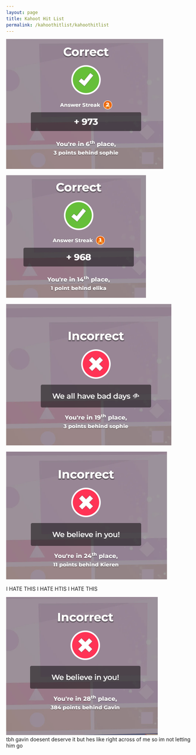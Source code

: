 ```yaml
---
layout: page
title: Kahoot Hit List
permalink: /kahoothitlist/kahoothitlist
---
```





![sophie](image1.png)<br>

![elika](image2.png)<br>

![sophie stop](image3.png)<br>

![kirean](image4.png)<br>

I HATE THIS I HATE HTIS I HATE THIS<br>

![gavin](imagesimp.png)<br>
tbh gavin doesent deserve it but hes like right across of me so im not letting him go <br>